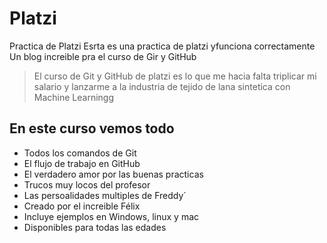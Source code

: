 # Platzi
Practica de Platzi
Esrta es una practica de platzi yfunciona correctamente
Un blog increible pra el curso de Gir y GitHub
> El curso de Git y GitHub de platzi es lo que me hacia falta triplicar mi salario y lanzarme a la industria de tejido de lana sintetica con Machine Learningg

## En este curso vemos todo
* Todos los comandos de Git
* El flujo de trabajo en GitHub
* El verdadero amor por las buenas practicas
* Trucos muy locos del profesor
* Las persoalidades multiples de Freddy´
* Creado por el increible Félix
* Incluye ejemplos en Windows, linux y mac
* Disponibles para todas las edades